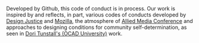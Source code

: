 Developed by Github, this code of conduct is in process. Our work is inspired by and reflects, in part, various codes of conducts developed by <a href="http://designjusticenetwork.org/network-principles/">Design Justice</a> and <a href="https://www.mozilla.org/en-US/about/manifesto/">Mozilla</a>, the atmosphere of <a href="https://www.alliedmedia.org/amc">Allied Media Conference</a> and approaches to designing conditions for community self-determination, as seen in <a href="https://www.lokidesign.net/journal/2018/5/7/shared-principles"> Dori Tunstall's (OCAD University)</a> work. 
